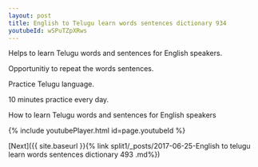 ```yaml
---
layout: post
title: English to Telugu learn words sentences dictionary 934 
youtubeId: wSPuTZpXRws
---
```

 
 
Helps to learn Telugu words and sentences for English speakers.

Opportunitiy to repeat the words sentences. 

Practice Telugu language. 
 
10 minutes practice every day. 
 
How to learn Telugu words and sentences for English speakers 
 
{% include youtubePlayer.html id=page.youtubeId %}
 
 
[Next]({{ site.baseurl }}{% link  split1/_posts/2017-06-25-English to telugu learn words sentences dictionary 493 .md%})
 
